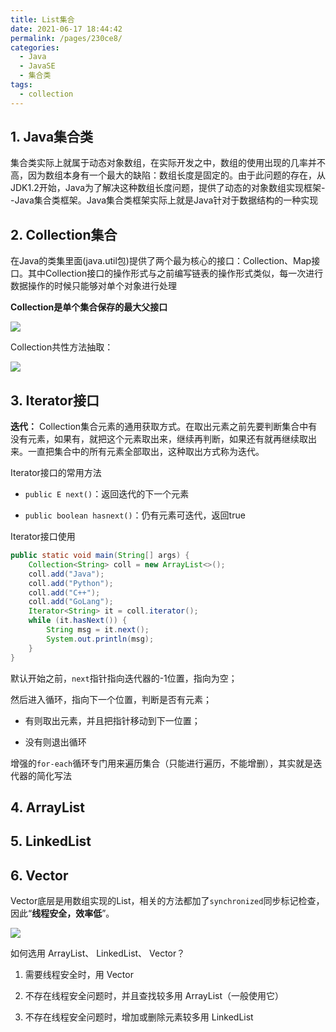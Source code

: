 ```yaml
---
title: List集合
date: 2021-06-17 18:44:42
permalink: /pages/230ce8/
categories:
  - Java
  - JavaSE
  - 集合类
tags:
  - collection
---
```

## 1. Java集合类

集合类实际上就属于动态对象数组，在实际开发之中，数组的使用出现的几率并不高，因为数组本身有一个最大的缺陷：数组长度是固定的。由于此问题的存在，从JDK1.2开始，Java为了解决这种数组长度问题，提供了动态的对象数组实现框架--Java集合类框架。Java集合类框架实际上就是Java针对于数据结构的一种实现

## 2. Collection集合

在Java的类集里面(java.util包)提供了两个最为核心的接口：Collection、Map接口。其中Collection接口的操作形式与之前编写链表的操作形式类似，每一次进行数据操作的时候只能够对单个对象进行处理

**Collection是单个集合保存的最大父接口**

![](https://iqqcode-blog.oss-cn-beijing.aliyuncs.com/img-2021-later/20210617195655.png)

Collection共性方法抽取：

![](https://iqqcode-blog.oss-cn-beijing.aliyuncs.com/img-2021-later/20210617195700.png)

## 3. Iterator接口

**迭代：** Collection集合元素的通用获取方式。在取出元素之前先要判断集合中有没有元素，如果有，就把这个元素取出来，继续再判断，如果还有就再继续取出来。一直把集合中的所有元素全部取出，这种取出方式称为迭代。

Iterator接口的常用方法

- `public E next()`：返回迭代的下一个元素

- `public boolean hasnext()`：仍有元素可迭代，返回true

Iterator接口使用

```java
public static void main(String[] args) {
    Collection<String> coll = new ArrayList<>();
    coll.add("Java");
    coll.add("Python");
    coll.add("C++");
    coll.add("GoLang");
    Iterator<String> it = coll.iterator();
    while (it.hasNext()) {
        String msg = it.next();
        System.out.println(msg);
    }
}
```

默认开始之前，`next`指针指向迭代器的-1位置，指向为空；

然后进入循环，指向下一个位置，判断是否有元素；

- 有则取出元素，并且把指针移动到下一位置；

- 没有则退出循环

增强的`for-each`循环专门用来遍历集合（只能进行遍历，不能增删），其实就是迭代器的简化写法

## 4. ArrayList



## 5. LinkedList

## 6. Vector

Vector底层是用数组实现的List，相关的方法都加了`synchronized`同步标记检查，因此“**线程安全，效率低**”。

![](https://iqqcode-blog.oss-cn-beijing.aliyuncs.com/img/20200524213133.png)

如何选用 ArrayList、 LinkedList、 Vector？

1. 需要线程安全时，用 Vector

2. 不存在线程安全问题时，并且查找较多用 ArrayList（一般使用它）

3. 不存在线程安全问题时，增加或删除元素较多用 LinkedList
